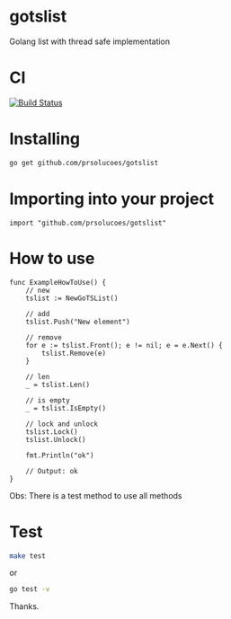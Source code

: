 # gotslist

Golang list with thread safe implementation

# CI

[![Build Status](https://travis-ci.org/prsolucoes/gotslist.svg?branch=master)](https://travis-ci.org/prsolucoes/gotslist)

# Installing

```bash
go get github.com/prsolucoes/gotslist
```

# Importing into your project

```golang
import "github.com/prsolucoes/gotslist"
```

# How to use

```golang
func ExampleHowToUse() {
	// new
	tslist := NewGoTSList()

	// add
	tslist.Push("New element")

	// remove
	for e := tslist.Front(); e != nil; e = e.Next() {
		tslist.Remove(e)
	}

	// len
	_ = tslist.Len()

	// is empty
	_ = tslist.IsEmpty()

	// lock and unlock
	tslist.Lock()
	tslist.Unlock()

	fmt.Println("ok")

	// Output: ok
}
```

Obs: There is a test method to use all methods

# Test

```bash
make test
```

or

```bash
go test -v
```

Thanks.
